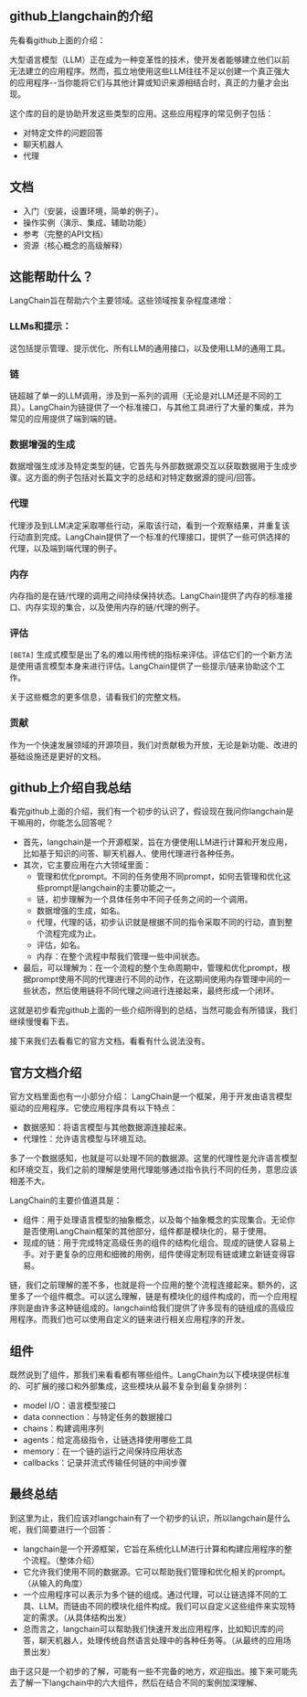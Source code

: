 ## github上langchain的介绍

先看看github上面的介绍：

大型语言模型（LLM）正在成为一种变革性的技术，使开发者能够建立他们以前无法建立的应用程序。然而，孤立地使用这些LLM往往不足以创建一个真正强大的应用程序--当你能将它们与其他计算或知识来源相结合时，真正的力量才会出现。

这个库的目的是协助开发这些类型的应用。这些应用程序的常见例子包括：

- 对特定文件的问题回答
- 聊天机器人
- 代理

## 文档
- 入门（安装，设置环境，简单的例子）。
- 操作实例（演示、集成、辅助功能）
- 参考（完整的API文档）
- 资源（核心概念的高级解释）


## 这能帮助什么？
LangChain旨在帮助六个主要领域。这些领域按复杂程度递增：

### LLMs和提示：

这包括提示管理、提示优化、所有LLM的通用接口，以及使用LLM的通用工具。

### 链

链超越了单一的LLM调用，涉及到一系列的调用（无论是对LLM还是不同的工具）。LangChain为链提供了一个标准接口，与其他工具进行了大量的集成，并为常见的应用提供了端到端的链。

### 数据增强的生成

数据增强生成涉及特定类型的链，它首先与外部数据源交互以获取数据用于生成步骤。这方面的例子包括对长篇文字的总结和对特定数据源的提问/回答。

### 代理

代理涉及到LLM决定采取哪些行动，采取该行动，看到一个观察结果，并重复该行动直到完成。LangChain提供了一个标准的代理接口，提供了一些可供选择的代理，以及端到端代理的例子。

### 内存

内存指的是在链/代理的调用之间持续保持状态。LangChain提供了内存的标准接口、内存实现的集合，以及使用内存的链/代理的例子。

### 评估

``[BETA]`` 生成式模型是出了名的难以用传统的指标来评估。评估它们的一个新方法是使用语言模型本身来进行评估。LangChain提供了一些提示/链来协助这个工作。

关于这些概念的更多信息，请看我们的完整文档。

### 贡献
作为一个快速发展领域的开源项目，我们对贡献极为开放，无论是新功能、改进的基础设施还是更好的文档。

## github上介绍自我总结
看完github上面的介绍，我们有一个初步的认识了，假设现在我问你langchain是干嘛用的，你能怎么回答呢？
- 首先，langchain是一个开源框架，旨在方便使用LLM进行计算和开发应用，比如基于知识的问答、聊天机器人、使用代理进行各种任务。
- 其次，它主要应用在六大领域里面：
  - 管理和优化prompt。不同的任务使用不同prompt，如何去管理和优化这些prompt是langchain的主要功能之一。
  - 链，初步理解为一个具体任务中不同子任务之间的一个调用。
  - 数据增强的生成，如名。
  - 代理，代理的话，初步认识就是根据不同的指令采取不同的行动，直到整个流程完成为止。
  - 评估，如名。
  - 内存：在整个流程中帮我们管理一些中间状态。
- 最后，可以理解为：在一个流程的整个生命周期中，管理和优化prompt，根据prompt使用不同的代理进行不同的动作，在这期间使用内存管理中间的一些状态，然后使用链将不同代理之间进行连接起来，最终形成一个闭环。

这就是初步看完github上面的一些介绍所得到的总结，当然可能会有所错误，我们继续慢慢看下去。

接下来我们去看看它的官方文档，看看有什么说法没有。

## 官方文档介绍

官方文档里面也有一小部分介绍：
LangChain是一个框架，用于开发由语言模型驱动的应用程序。它使应用程序具有以下特点：
- 数据感知：将语言模型与其他数据源连接起来。
- 代理性：允许语言模型与环境互动。

多了一个数据感知，也就是可以处理不同的数据源。这里的代理性是允许语言模型和环境交互，我们之前的理解是使用代理能够通过指令执行不同的任务，意思应该相差不大。

LangChain的主要价值道具是：
- 组件：用于处理语言模型的抽象概念，以及每个抽象概念的实现集合。无论你是否使用LangChain框架的其他部分，组件都是模块化的，易于使用。
- 现成的链：用于完成特定高级任务的组件的结构化组合。现成的链使人容易上手。对于更复杂的应用和细微的用例，组件使得定制现有链或建立新链变得容易。

链，我们之前理解的差不多，也就是将一个应用的整个流程连接起来。额外的，这里多了一个组件概念。可以这么理解，链是有模块化的组件构成的，而一个应用程序则是由许多这种链组成的。langchain给我们提供了许多现有的链组成的高级应用程序。而我们也可以使用自定义的链来进行相关应用程序的开发。

## 组件
既然说到了组件，那我们来看看都有哪些组件。LangChain为以下模块提供标准的、可扩展的接口和外部集成，这些模块从最不复杂到最复杂排列：
- model I/O：语言模型接口
- data connection：与特定任务的数据接口
- chains：构建调用序列
- agents：给定高级指令，让链选择使用哪些工具
- memory：在一个链的运行之间保持应用状态
- callbacks：记录并流式传输任何链的中间步骤
  

## 最终总结

到这里为止，我们应该对langchain有了一个初步的认识，所以langchain是什么呢，我们简要进行一个回答：
- langchain是一个开源框架，它旨在系统化LLM进行计算和构建应用程序的整个流程。（整体介绍）
- 它允许我们使用不同的数据源。它可以帮助我们管理和优化相关的prompt。（从输入的角度）
- 一个应用程序可以表示为多个链的组成。通过代理，可以让链选择不同的工具、LLM。而链由不同的模块化组件构成。我们可以自定义这些组件来实现特定的需求。（从具体结构出发）
- 总而言之，langchain可以帮助我们快速开发出应用程序，比如知识库的问答，聊天机器人，处理传统自然语言处理中的各种任务等。（从最终的应用场景出发）

由于这只是一个初步的了解，可能有一些不完备的地方，欢迎指出。接下来可能先去了解一下langchain中的六大组件，然后在结合不同的案例加深理解、